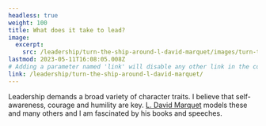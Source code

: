 ```yaml
---
headless: true
weight: 100
title: What does it take to lead?
image:
  excerpt:
    src: /leadership/turn-the-ship-around-l-david-marquet/images/turn-the-ship-around-l-david-marquet-cover
lastmod: 2023-05-11T16:08:05.008Z
# Adding a parameter named 'link' will disable any other link in the content below
link: /leadership/turn-the-ship-around-l-david-marquet/
---
```


Leadership demands a broad variety of character traits. I believe that self-awareness, courage and humility are key. [L. David Marquet](/leadership/turn-the-ship-around-l-david-marquet/) models these and many others and I am fascinated by his books and speeches.
